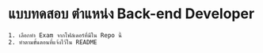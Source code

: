 # แบบทดสอบ ตำแหน่ง Back-end Developer

    1. เลือกทำ Exam จากโฟล์เดอร์ที่มีใน Repo นี้
    2. ทำตามขั้นตอนที่แจ้งไว้ใน README 
